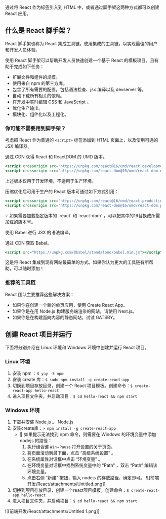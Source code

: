 
通过将 React 作为标签引入到 HTML 中，或者通过脚手架这两种方式都可以创建 React 应用。

## 什么是 React 脚手架？

React 脚手架也称为 React 集成工具链。使用集成的工具链，以实现最佳的用户和开发人员体验。

使用 React 脚手架可以帮助开发人员快速创建一个基于 React 的模板项目。且有助于完成如下任务：

- 扩展文件和组件的规模。
- 使用来自 npm 的第三方库。
- 包含了所有需要的配置，包括语法检查、jsx 编译以及 devserver 等。
- 自动下载所有相关的依赖。
- 在开发中实时编辑 CSS 和 JavaScript 。
- 优化生产输出。
- 模块化、组件化以及工程化。

### 你可能不需要用到脚手架？

考虑把 React 作为普通的 `<script>` 标签添加到 HTML 页面上，以及使用可选的 JSX 编译器。

通过 CDN 获得 React 和 ReactDOM 的 UMD 版本。

```jsx
<script crossorigin src="https://unpkg.com/react@16/umd/react.development.js"></script>
<script crossorigin src="https://unpkg.com/react-dom@16/umd/react-dom.development.js"></script>
```

上述版本仅用于开发环境，不适用于生产环境。

压缩优化后可用于生产的 React 版本可通过如下方式引用：

```jsx
<script crossorigin src="https://unpkg.com/react@16/umd/react.production.min.js"></script>
<script crossorigin src="https://unpkg.com/react-dom@16/umd/react-dom.production.min.js"></script>
```

<aside>
💡 如果需要加载指定版本的 `react` 和 `react-dom` ，可以把其中的16替换成所需加载的版本号。

</aside>

使用 Babel 进行 JSX 的语法编译。

通过 CDN 获取 Babel。

```jsx
<script src="https://unpkg.com/@babel/standalone/babel.min.js"></script>
```

这是将 React 集成到现有网站最简单的方式。如果你认为更大的工具链有所帮助，可以随时添加！

### 推荐的工具链

React 团队主要推荐这些解决方案：

- 如果你在创建一个新的单页应用，使用 Create React App。
- 如果你是在用 Node.js 构建服务端渲染的网站，请使用 Next.js。
- 如果你是在构建面向内容的静态网站，试试 GATSBY。

## 创建 React 项目并运行

下面将分别介绍在 Linux 环境和 Windows 环境中创建并运行 React 项目。

### Linux 环境

1. 安装 npm ：`$ yay -S npm`  
2. 安装 create 库：`$ sudo npm install -g create-react-app`
3. 切换到项目存放目录，创建一个 React 项目模板。创建命令：`$ create-react-app hello-react`
4. 进入项目文件夹，并启动项目：`$ cd hello-react && npm start`

### Windows 环境

1. 下载并安装 Node.js 。
    [Node.js](https://nodejs.org/en/)
2. 安装create库：`> npm install -g create-react-app` 
    - 📌 如果提示无法找到 npm 命令，则需要在 Windows 的环境变量中添加 nodejs 的路径：
        1. 执行组合键 `Win`+`Pause` 打开设置的关于页面。
        2. 将页面滚动到最下面，点击 “高级系统设置” 。
        3. 在系统属性对话框中点击 “环境变量” 。
        4. 在环境变量对话框中找到系统变量中的 “Path” ，双击 “Path” 编辑该环境变量。
        5. 点击右侧 ”新建“ 按钮，输入 nodejs 的存放路径，确定即可。            ![[前端开发/React/attachments/Untitled.png]]
3. 切换到项目存放目录，创建一个react项目模板。创建命令：`$ create-react-app hello-react`
4. 进入项目文件夹，并启动项目：`$ cd hello-react && npm start`

![[前端开发/React/attachments/Untitled 1.png]]

